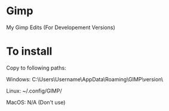 # Gimp
My Gimp Edits (For Developement Versions)

# To install
Copy to following paths:

Windows:
C:\Users\Username\AppData\Roaming\GIMP\version\

Linux:
~/.config/GIMP/

MacOS:
N/A (Don't use)